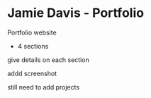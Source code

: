 # Jamie Davis - Portfolio

Portfolio website

- 4 sections

give details on each section

addd screenshot

still need to add projects
